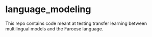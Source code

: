 # language_modeling

This repo contains code meant at testing transfer learning between multilingual models and the Faroese language.
